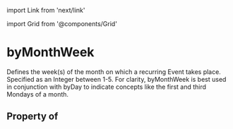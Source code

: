 import Link from 'next/link'
  
import Grid from '@components/Grid'

# byMonthWeek

Defines the week(s) of the month on which a recurring Event takes place. Specified as an Integer between 1-5. For clarity, byMonthWeek is best used in conjunction with byDay to indicate concepts like the first and third Mondays of a month.

## Property of



